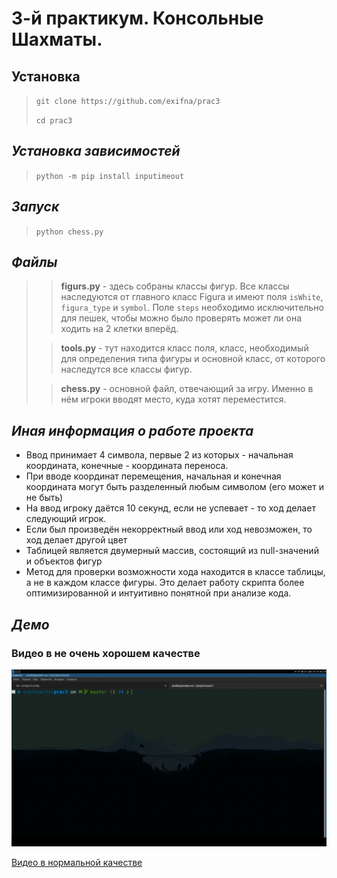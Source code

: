 # 3-й практикум. Консольные Шахматы.

## Установка
> `git clone https://github.com/exifna/prac3`
> 
> `cd prac3`

## ***Установка зависимостей*** 
> `python -m pip install inputimeout`

## ***Запуск***
> `python chess.py`

## ***Файлы***
>> **figurs.py** - здесь собраны классы фигур. Все классы наследуются от главного класс Figura и имеют поля `isWhite`, `figura_type` и `symbol`. Поле `steps` необходимо исключительно для пешек, чтобы можно было проверять может ли она ходить на 2 клетки вперёд.
>
>> **tools.py** - тут находится класс поля, класс, необходимый для определения типа фигуры и основной класс, от которого наследутся все классы фигур.
>
>> **chess.py** - основной файл, отвечающий за игру. Именно в нём игроки вводят место, куда хотят переместится.

## ***Иная информация о работе проекта***
- Ввод принимает 4 символа, первые 2 из которых - начальная координата, конечные - координата переноса.
- При вводе координат перемещения, начальная и конечная координата могут быть разделенный любым символом (его может и не быть) 
- На ввод игроку даётся 10 секунд, если не успевает - то ход делает следующий игрок.
- Если был произведён некорректный ввод или ход невозможен, то ход делает другой цвет
- Таблицей является двумерный массив, состоящий из null-значений и объектов фигур
- Метод для проверки возможности хода находится в классе таблицы, а не в каждом классе фигуры. Это делает работу скрипта более оптимизированной и интуитивно понятной при анализе кода.

## ***Демо***


### Видео в не очень хорошем качестве
![](демо.gif)

[Видео в нормальной качестве](https://youtu.be/R6tHPBJAKM0)


